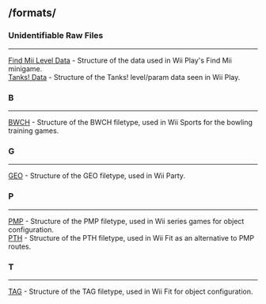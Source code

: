 ## /formats/  
  
  
### Unidentifiable Raw Files
---
[Find Mii Level Data](formats/findMii.md) - Structure of the data used in Wii Play's Find Mii minigame.  
[Tanks! Data](formats/tanks.md) - Structure of the Tanks! level/param data seen in Wii Play.  
  
### B
---
[BWCH](formats/bwch.md) - Structure of the BWCH filetype, used in Wii Sports for the bowling training games.  
  
### G
---
[GEO](formats/geo.md) - Structure of the GEO filetype, used in Wii Party.  
  
### P
---
[PMP](formats/pmp.md) - Structure of the PMP filetype, used in Wii series games for object configuration.  
[PTH](formats/pth.md) - Structure of the PTH filetype, used in Wii Fit as an alternative to PMP routes.  

### T
---
[TAG](formats/tag.md) - Structure of the TAG filetype, used in Wii Fit for object configuration.  
  
  
